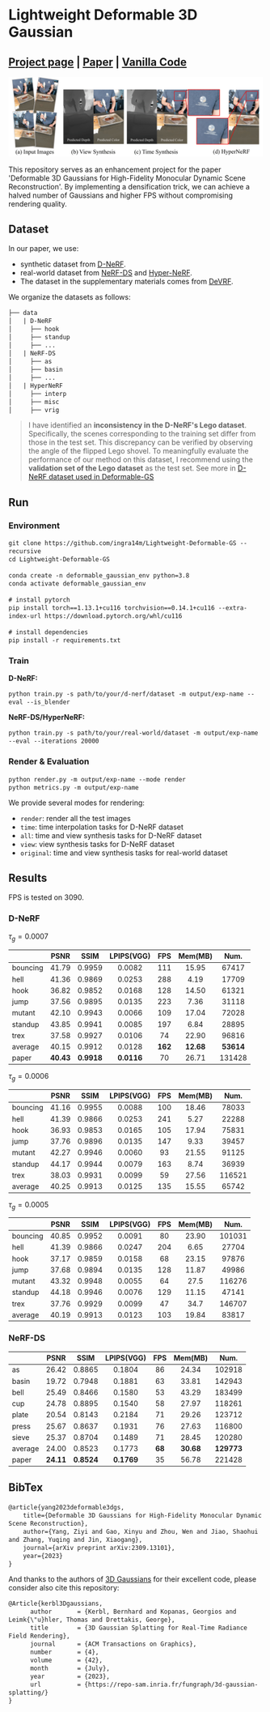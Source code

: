 # Lightweight Deformable 3D Gaussian

## [Project page](https://ingra14m.github.io/Deformable-Gaussians/) | [Paper](https://arxiv.org/abs/2309.13101) | [Vanilla Code](https://github.com/ingra14m/Deformable-3D-Gaussians) 

![Teaser image](assets/teaser.png)

This repository serves as an enhancement project for the paper 'Deformable 3D Gaussians for High-Fidelity Monocular Dynamic Scene Reconstruction'. By implementing a densification trick, we can achieve a halved number of Gaussians and higher FPS without compromising rendering quality.



## Dataset

In our paper, we use:

- synthetic dataset from [D-NeRF](https://www.albertpumarola.com/research/D-NeRF/index.html).
- real-world dataset from [NeRF-DS](https://jokeryan.github.io/projects/nerf-ds/) and [Hyper-NeRF](https://hypernerf.github.io/).
- The dataset in the supplementary materials comes from [DeVRF](https://jia-wei-liu.github.io/DeVRF/).

We organize the datasets as follows:

```shell
├── data
│   | D-NeRF 
│     ├── hook
│     ├── standup 
│     ├── ...
│   | NeRF-DS
│     ├── as
│     ├── basin
│     ├── ...
│   | HyperNeRF
│     ├── interp
│     ├── misc
│     ├── vrig
```

> I have identified an **inconsistency in the D-NeRF's Lego dataset**. Specifically, the scenes corresponding to the training set differ from those in the test set. This discrepancy can be verified by observing the angle of the flipped Lego shovel. To meaningfully evaluate the performance of our method on this dataset, I recommend using the **validation set of the Lego dataset** as the test set. See more in [D-NeRF dataset used in Deformable-GS](https://github.com/ingra14m/Deformable-3D-Gaussians/releases/tag/v0.1-pre-released)



## Run

### Environment

```shell
git clone https://github.com/ingra14m/Lightweight-Deformable-GS --recursive
cd Lightweight-Deformable-GS

conda create -n deformable_gaussian_env python=3.8
conda activate deformable_gaussian_env

# install pytorch
pip install torch==1.13.1+cu116 torchvision==0.14.1+cu116 --extra-index-url https://download.pytorch.org/whl/cu116

# install dependencies
pip install -r requirements.txt
```



### Train

**D-NeRF:**

```shell
python train.py -s path/to/your/d-nerf/dataset -m output/exp-name --eval --is_blender
```

**NeRF-DS/HyperNeRF:**

```shell
python train.py -s path/to/your/real-world/dataset -m output/exp-name --eval --iterations 20000
```



### Render & Evaluation

```shell
python render.py -m output/exp-name --mode render
python metrics.py -m output/exp-name
```

We provide several modes for rendering:

- `render`: render all the test images
- `time`: time interpolation tasks for D-NeRF dataset
- `all`: time and view synthesis tasks for D-NeRF dataset
- `view`: view synthesis tasks for D-NeRF dataset
- `original`: time and view synthesis tasks for real-world dataset



## Results

FPS is tested on 3090.

### D-NeRF

$\tau_g=0.0007$

|          |   PSNR    |    SSIM    | LPIPS(VGG) |   FPS   |  Mem(MB)  |   Num.    |
| -------- | :-------: | :--------: | :--------: | :-----: | :-------: | :-------: |
| bouncing |   41.79   |   0.9959   |   0.0082   |   111   |   15.95   |   67417   |
| hell     |   41.36   |   0.9869   |   0.0253   |   288   |   4.19    |   17709   |
| hook     |   36.82   |   0.9852   |   0.0168   |   128   |   14.50   |   61321   |
| jump     |   37.56   |   0.9895   |   0.0135   |   223   |   7.36    |   31118   |
| mutant   |   42.10   |   0.9943   |   0.0066   |   109   |   17.04   |   72028   |
| standup  |   43.85   |   0.9941   |   0.0085   |   197   |   6.84    |   28895   |
| trex     |   37.58   |   0.9927   |   0.0106   |   74    |   22.90   |   96816   |
| average  |   40.15   |   0.9912   |   0.0128   | **162** | **12.68** | **53614** |
| paper    | **40.43** | **0.9918** | **0.0116** |   70    |   26.71   |  131428   |

$\tau_g=0.0006$

|          | PSNR  |  SSIM  | LPIPS(VGG) | FPS  | Mem(MB) |  Num.  |
| -------- | :---: | :----: | :--------: | :--: | :-----: | :----: |
| bouncing | 41.16 | 0.9955 |   0.0088   | 100  |  18.46  | 78033  |
| hell     | 41.39 | 0.9866 |   0.0253   | 241  |  5.27   | 22288  |
| hook     | 36.93 | 0.9853 |   0.0165   | 105  |  17.94  | 75831  |
| jump     | 37.76 | 0.9896 |   0.0135   | 147  |  9.33   | 39457  |
| mutant   | 42.27 | 0.9946 |   0.0060   |  93  |  21.55  | 91125  |
| standup  | 44.17 | 0.9944 |   0.0079   | 163  |  8.74   | 36939  |
| trex     | 38.03 | 0.9931 |   0.0099   |  59  |  27.56  | 116521 |
| average  | 40.25 | 0.9913 |   0.0125   | 135  |  15.55  | 65742  |


$\tau_g=0.0005$

|          | PSNR  |  SSIM  | LPIPS(VGG) | FPS  | Mem(MB) |  Num.  |
| -------- | :---: | :----: | :--------: | :--: | :-----: | :----: |
| bouncing | 40.85 | 0.9952 |   0.0091   |  80  |  23.90  | 101031 |
| hell     | 41.39 | 0.9866 |   0.0247   | 204  |  6.65   | 27704  |
| hook     | 37.17 | 0.9859 |   0.0158   |  68  |  23.15  | 97876  |
| jump     | 37.68 | 0.9894 |   0.0135   | 128  |  11.87  | 49986  |
| mutant   | 43.32 | 0.9948 |   0.0055   |  64  |  27.5   | 116276 |
| standup  | 44.18 | 0.9946 |   0.0076   | 129  |  11.15  | 47141  |
| trex     | 37.76 | 0.9929 |   0.0099   |  47  |  34.7   | 146707 |
| average  | 40.19 | 0.9913 |   0.0123   | 103  |  19.84  | 83817  |



### NeRF-DS

|         |   PSNR    |    SSIM    | LPIPS(VGG) |  FPS   |  Mem(MB)  |    Num.    |
| ------- | :-------: | :--------: | :--------: | :----: | :-------: | :--------: |
| as      |   26.42   |   0.8865   |   0.1804   |   86   |   24.34   |   102918   |
| basin   |   19.72   |   0.7948   |   0.1881   |   63   |   33.81   |   142943   |
| bell    |   25.49   |   0.8466   |   0.1580   |   53   |   43.29   |   183499   |
| cup     |   24.78   |   0.8895   |   0.1540   |   58   |   27.97   |   118261   |
| plate   |   20.54   |   0.8143   |   0.2184   |   71   |   29.26   |   123712   |
| press   |   25.67   |   0.8637   |   0.1931   |   76   |   27.63   |   116800   |
| sieve   |   25.37   |   0.8704   |   0.1489   |   71   |   28.45   |   120280   |
| average |   24.00   |   0.8523   |   0.1773   | **68** | **30.68** | **129773** |
| paper   | **24.11** | **0.8524** | **0.1769** |   35   |   56.78   |   221428   |



## BibTex

```
@article{yang2023deformable3dgs,
    title={Deformable 3D Gaussians for High-Fidelity Monocular Dynamic Scene Reconstruction},
    author={Yang, Ziyi and Gao, Xinyu and Zhou, Wen and Jiao, Shaohui and Zhang, Yuqing and Jin, Xiaogang},
    journal={arXiv preprint arXiv:2309.13101},
    year={2023}
}
```

And thanks to the authors of [3D Gaussians](https://repo-sam.inria.fr/fungraph/3d-gaussian-splatting/) for their excellent code, please consider also cite this repository:

```
@Article{kerbl3Dgaussians,
      author       = {Kerbl, Bernhard and Kopanas, Georgios and Leimk{\"u}hler, Thomas and Drettakis, George},
      title        = {3D Gaussian Splatting for Real-Time Radiance Field Rendering},
      journal      = {ACM Transactions on Graphics},
      number       = {4},
      volume       = {42},
      month        = {July},
      year         = {2023},
      url          = {https://repo-sam.inria.fr/fungraph/3d-gaussian-splatting/}
}
```


